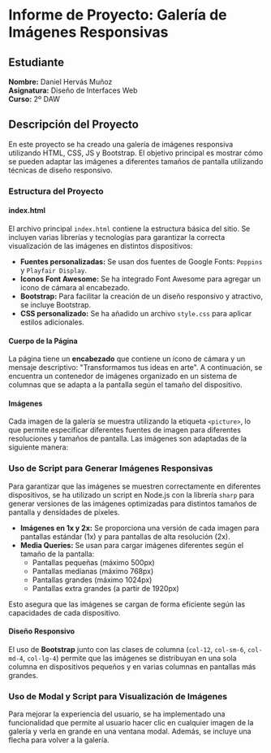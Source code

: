 # Informe de Proyecto: Galería de Imágenes Responsivas

## Estudiante
**Nombre:** Daniel Hervás Muñoz  
**Asignatura:** Diseño de Interfaces Web  
**Curso:** 2º DAW

## Descripción del Proyecto
En este proyecto se ha creado una galería de imágenes responsiva utilizando HTML, CSS, JS y Bootstrap. El objetivo principal es mostrar cómo se pueden adaptar las imágenes a diferentes tamaños de pantalla utilizando técnicas de diseño responsivo.

### Estructura del Proyecto

#### **index.html**
El archivo principal `index.html` contiene la estructura básica del sitio. Se incluyen varias librerías y tecnologías para garantizar la correcta visualización de las imágenes en distintos dispositivos:

- **Fuentes personalizadas:** Se usan dos fuentes de Google Fonts: `Poppins` y `Playfair Display`.
- **Iconos Font Awesome:** Se ha integrado Font Awesome para agregar un icono de cámara al encabezado.
- **Bootstrap:** Para facilitar la creación de un diseño responsivo y atractivo, se incluye Bootstrap.
- **CSS personalizado:** Se ha añadido un archivo `style.css` para aplicar estilos adicionales.

#### **Cuerpo de la Página**
La página tiene un **encabezado** que contiene un ícono de cámara y un mensaje descriptivo: "Transformamos tus ideas en arte". A continuación, se encuentra un contenedor de imágenes organizado en un sistema de columnas que se adapta a la pantalla según el tamaño del dispositivo.

#### **Imágenes**
Cada imagen de la galería se muestra utilizando la etiqueta `<picture>`, lo que permite especificar diferentes fuentes de imagen para diferentes resoluciones y tamaños de pantalla. Las imágenes son adaptadas de la siguiente manera:

### Uso de Script para Generar Imágenes Responsivas

Para garantizar que las imágenes se muestren correctamente en diferentes dispositivos, se ha utilizado un script en Node.js con la librería `sharp` para generar versiones de las imágenes optimizadas para distintos tamaños de pantalla y densidades de píxeles.

- **Imágenes en 1x y 2x:** Se proporciona una versión de cada imagen para pantallas estándar (1x) y para pantallas de alta resolución (2x).
- **Media Queries:** Se usan para cargar imágenes diferentes según el tamaño de la pantalla:
  - Pantallas pequeñas (máximo 500px)
  - Pantallas medianas (máximo 768px)
  - Pantallas grandes (máximo 1024px)
  - Pantallas extra grandes (a partir de 1920px)
  
Esto asegura que las imágenes se cargan de forma eficiente según las capacidades de cada dispositivo.

#### **Diseño Responsivo**
El uso de **Bootstrap** junto con las clases de columna (`col-12`, `col-sm-6`, `col-md-4`, `col-lg-4`) permite que las imágenes se distribuyan en una sola columna en dispositivos pequeños y en varias columnas en pantallas más grandes.

### Uso de Modal y Script para Visualización de Imágenes

Para mejorar la experiencia del usuario, se ha implementado una funcionalidad que permite al usuario hacer clic en cualquier imagen de la galería y verla en grande en una ventana modal. Además, se incluye una flecha para volver a la galería.
